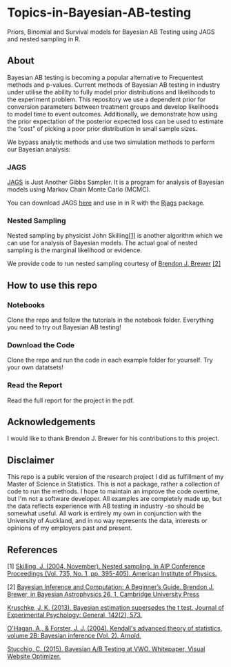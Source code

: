 # Topics-in-Bayesian-AB-testing
Priors, Binomial and Survival models for Bayesian AB Testing using JAGS and nested sampling in R.

## About 
Bayesian AB testing is becoming a popular alternative to Frequentest methods and p-values. Current methods of Bayesian AB testing in industry under utilise the ability to fully model prior distributions and likelihoods to the experiment problem. This repository we use a dependent prior for conversion parameters between treatment groups and develop likelihoods to model time to event outcomes. Additionally, we demonstrate how using the prior expectation of the posterior expected loss can be used to estimate the “cost” of picking a poor prior distribution in small sample sizes.

We bypass analytic methods and use two simulation methods to perform our Bayesian analysis: 

### JAGS 

[JAGS](http://mcmc-jags.sourceforge.net) is Just Another Gibbs Sampler.  It is a program for analysis of Bayesian models using Markov Chain Monte Carlo (MCMC). 

You can download JAGS [here](https://sourceforge.net/projects/mcmc-jags/files) and use in in R with the [Rjags](https://cran.r-project.org/web/packages/rjags/index.html) package.

### Nested Sampling

Nested sampling by physicist John Skilling[[1]](#1) is another algorithm which we can use for analysis of Bayesian models. The actual goal of nested sampling is the marginal likelihood or evidence. 

We provide code to run nested sampling courtesy of [Brendon J. Brewer](https://github.com/eggplantbren/NSwMCMC) [[2]](#1)

## How to use this repo

### Notebooks
Clone the repo and follow the tutorials in the notebook folder. Everything you need to try out Bayesian AB testing! 

### Download the Code
Clone the repo and run the code in each example folder for yourself. Try your own datatsets! 

### Read the Report
Read the full report for the project in the pdf. 


## Acknowledgements

I would like to thank Brendon J. Brewer for his contributions to this project. 

## Disclaimer 

This repo is a public version of the research project I did as fulfillment of my Master of Science in Statistics. This is not a package, rather a collection of code to run the methods. I hope to maintain an improve the code overtime, but I'm not a software developer. All examples are completely made up, but the data reflects experience with AB testing in industry -so should be somewhat useful. All work is entirely my own in conjunction with the University of Auckland, and in no way represents the data, interests or opinions of my employers past and present. 

## References
<a id="1">[1]</a> 
[Skilling, J. (2004, November). Nested sampling. In AIP Conference Proceedings (Vol. 735, No. 1, pp. 395-405). American Institute of Physics.](https://projecteuclid.org/euclid.ba/1340370944)

<a id="2">[2]</a> 
[Bayesian Inference and Computation: A Beginner’s Guide. Brendon J. Brewer, in Bayesian Astrophysics 26, 1, Cambridge University Press](https://odysee.com/@BrendonBrewer:3/wsbook:f)

[Kruschke, J. K. (2013). Bayesian estimation supersedes the t test. Journal of Experimental Psychology: General, 142(2), 573.](https://mran.microsoft.com/snapshot/2017-04-30/web/packages/BEST/vignettes/BEST.pdf)

[O'Hagan, A., & Forster, J. J. (2004). Kendall's advanced theory of statistics, volume 2B: Bayesian inference (Vol. 2). Arnold.](https://www.amazon.com/Advanced-Theory-Statistics-Vol-Inference/dp/0340807520/)

[Stucchio, C. (2015). Bayesian A/B Testing at VWO. Whitepaper, Visual Website Optimizer.](https://cdn2.hubspot.net/hubfs/310840/VWO_SmartStats_technical_whitepaper.pdf)



